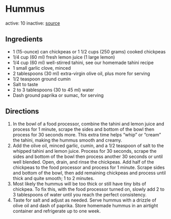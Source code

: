 # Hummus
active: 10
inactive: 
[source](https://www.inspiredtaste.net/15938/easy-and-smooth-hummus-recipe/)
## Ingredients
* 1 (15-ounce) can chickpeas or 1 1/2 cups (250 grams) cooked chickpeas
* 1/4 cup (60 ml) fresh lemon juice (1 large lemon)
* 1/4 cup (60 ml) well-stirred tahini, see our homemade tahini recipe
* 1 small garlic clove, minced
* 2 tablespoons (30 ml) extra-virgin olive oil, plus more for serving
* 1/2 teaspoon ground cumin
* Salt to taste
* 2 to 3 tablespoons (30 to 45 ml) water
* Dash ground paprika or sumac, for serving
## Directions
1. In the bowl of a food processor, combine the tahini and lemon juice and process for 1 minute, scrape the sides and bottom of the bowl then process for 30 seconds more. This extra time helps “whip” or “cream” the tahini, making the hummus smooth and creamy.
2. Add the olive oil, minced garlic, cumin, and a 1/2 teaspoon of salt to the whipped tahini and lemon juice. Process for 30 seconds, scrape the sides and bottom of the bowl then process another 30 seconds or until well blended. Open, drain, and rinse the chickpeas. Add half of the chickpeas to the food processor and process for 1 minute. Scrape sides and bottom of the bowl, then add remaining chickpeas and process until thick and quite smooth; 1 to 2 minutes.
3. Most likely the hummus will be too thick or still have tiny bits of chickpea. To fix this, with the food processor turned on, slowly add 2 to 3 tablespoons of water until you reach the perfect consistency.
4. Taste for salt and adjust as needed. Serve hummus with a drizzle of olive oil and dash of paprika. Store homemade hummus in an airtight container and refrigerate up to one week.
